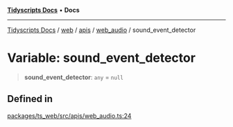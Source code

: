 [**Tidyscripts Docs**](../../../../../../../README.md) • **Docs**

***

[Tidyscripts Docs](../../../../../../../globals.md) / [web](../../../../../README.md) / [apis](../../../README.md) / [web\_audio](../README.md) / sound\_event\_detector

# Variable: sound\_event\_detector

> **sound\_event\_detector**: `any` = `null`

## Defined in

[packages/ts\_web/src/apis/web\_audio.ts:24](https://github.com/sheunaluko/tidyscripts/blob/master/packages/ts_web/src/apis/web_audio.ts#L24)
